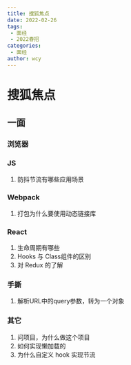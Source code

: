 ```yaml
---
title: 搜狐焦点
date: 2022-02-26
tags:
 - 面经
 - 2022春招
categories:
 - 面经
author: wcy
---
```

# 搜狐焦点
## 一面
### 浏览器

### JS
1. 防抖节流有哪些应用场景

### Webpack
1. 打包为什么要使用动态链接库

### React
1. 生命周期有哪些
2. Hooks 与 Class组件的区别
3. 对 Redux 的了解

### 手撕
1. 解析URL中的query参数，转为一个对象

### 其它
1. 问项目，为什么做这个项目
2. 如何实现懒加载的
3. 为什么自定义 hook 实现节流
